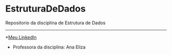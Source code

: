 # **EstruturaDeDados**
 Repositorio da disciplina de Estrutura de Dados
***
*[Meu Linkedln](https://www.linkedin.com/in/lucas-dos-santos-amorim-r%C3%AAgo-2a77251a4/)
* Professora da disciplina: Ana Eliza
